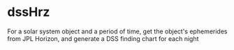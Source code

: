 # dssHrz
For a solar system object and a period of time, get the object's ephemerides from  JPL Horizon, and generate a DSS finding chart for each night
